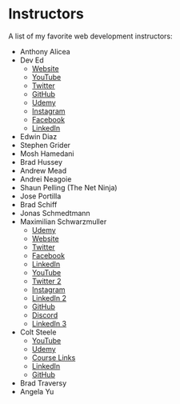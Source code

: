 # Instructors
A list of my favorite web development instructors:
- Anthony Alicea
- Dev Ed
  - [Website](https://developedbyed.com/)
  - [YouTube](https://www.youtube.com/c/dev_ed)
  - [Twitter](https://twitter.com/developedbyed)
  - [GitHub](https://github.com/developedbyed)
  - [Udemy](https://www.udemy.com/user/simo-edwin/)
  - [Instagram](https://www.instagram.com/developedbyed/)
  - [Facebook](https://www.facebook.com/simo.edwin/)
  - [LinkedIn](https://de.linkedin.com/in/simo-edwin-57a25714b)
- Edwin Diaz
- Stephen Grider
- Mosh Hamedani
- Brad Hussey
- Andrew Mead
- Andrei Neagoie
- Shaun Pelling (The Net Ninja)
- Jose Portilla
- Brad Schiff
- Jonas Schmedtmann
- Maximilian Schwarzmuller
  - [Udemy](https://www.udemy.com/user/maximilian-schwarzmuller/)
  - [Website](https://academind.com/)
  - [Twitter](https://twitter.com/maxedapps)
  - [Facebook](https://www.facebook.com/academindchannel)
  - [LinkedIn](https://www.linkedin.com/in/maximilian-schwarzmueller)
  - [YouTube](https://www.youtube.com/c/academind)
  - [Twitter 2](https://twitter.com/academind_real)
  - [Instagram](https://www.instagram.com/academind_real/)
  - [LinkedIn 2](https://www.linkedin.com/school/academind-pro)
  - [GitHub](https://github.com/academind)
  - [Discord](https://discord.gg/gxvEWGU)
  - [LinkedIn 3](https://www.linkedin.com/in/manuel-lorenz-808b5185)
- Colt Steele
  - [YouTube](https://www.youtube.com/channel/UCrqAGUPPMOdo0jfQ6grikZw)
  - [Udemy](https://www.udemy.com/user/coltsteele/)
  - [Course Links](https://linktr.ee/coltsteele)
  - [LinkedIn](https://www.linkedin.com/in/coltsteele)
  - [GitHub](https://github.com/Colt)
- Brad Traversy
- Angela Yu
